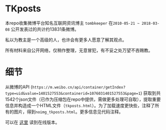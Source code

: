# TKposts

本repo收集微博平台知名互联网资讯博主 `tombkeeper` 在`2010-05-21 ~ 2018-03-08` 公开发表过的共计约13831条微博。

私以为教主是一个高级的人，也许会有更多人愿意了解其观点。

所有材料来自公开网络，仅稍作整理，无意冒犯，有不妥之处万望不吝赐教。

# 细节

从微博的API (`https://m.weibo.cn/api/container/getIndex?type=uid&value=1401527553&containerid=1076031401527553&page=1`) 获取到共1542个json文件（已作为压缩包在repo中提供，需做更多处理可自取），提取重要信息并构造成一个HTML文件（`tkposts.html`）。为了加载速度更快些，注释了所有的图片，得到`noimg_tkposts.html`。更多信息见代码注释。

可以在 [这里](https://findneo.github.io/TKposts/noimg_tkposts.html) 读到在线版本。
